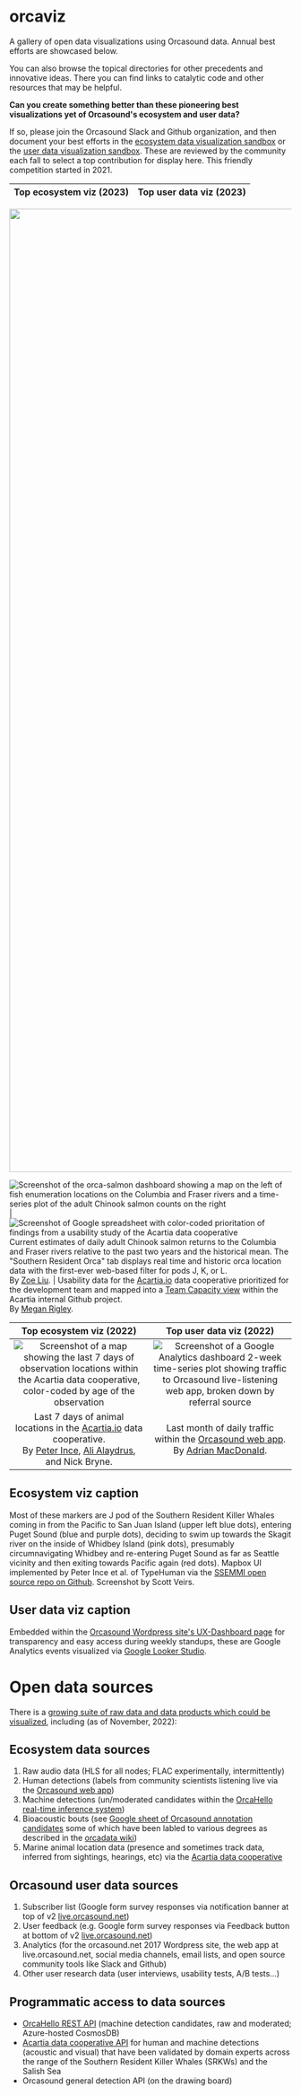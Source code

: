 # orcaviz
A gallery of open data visualizations using Orcasound data. Annual best efforts are showcased below.

You can also browse the topical directories for other precedents and innovative ideas. There you can find links to catalytic code and other resources that may be helpful.

**Can you create something better than these pioneering best visualizations yet of Orcasound's ecosystem and user data?**

If so, please join the Orcasound Slack and Github organization, and then document your best efforts in the [ecosystem data visualization sandbox](ecosystem-viz.md) or the [user data visualization sandbox](user-viz.md). These are reviewed by the community each fall to select a top contribution for display here. This friendly competition started in 2021.

Top ecosystem viz (2023) | Top user data viz (2023)
:----------------:|:----------------:

<img width="1717" alt="" src="">

<img alt="Screenshot of the orca-salmon dashboard showing a map on the left of fish enumeration locations on the Columbia and Fraser rivers and a time-series plot of the adult Chinook salmon counts on the right" src="https://user-images.githubusercontent.com/14044595/199586546-f3bc9a1a-9539-4ed8-8482-d395cd2f44d6.png"> | <img alt="Screenshot of Google spreadsheet with color-coded prioritation of findings from a usability study of the Acartia data cooperative" src="https://github.com/orcasound/orcaviz/assets/14044595/e42fbf93-1bdd-4a81-9029-03f7055f843c">
Current estimates of daily adult Chinook salmon returns to the Columbia and Fraser rivers relative to the past two years and the historical mean. The "Southern Resident Orca" tab displays real time and historic orca location data with the first-ever web-based filter for pods J, K, or L.<br> By [Zoe Liu](https://www.linkedin.com/in/liuzoe/).  | Usability data for the [Acartia.io](https://acartia.io) data cooperative prioritized for the development team and mapped into a [Team Capacity view](https://github.com/orgs/salish-sea/projects/8/views/2) within the Acartia internal Github project. <br> By [Megan Rigley](https://www.linkedin.com/in/megan-rigney/). 

Top ecosystem viz (2022) | Top user data viz (2022)
:----------------:|:----------------:
<img alt="Screenshot of a map showing the last 7 days of observation locations within the Acartia data cooperative, color-coded by age of the observation" src="https://user-images.githubusercontent.com/14044595/199586546-f3bc9a1a-9539-4ed8-8482-d395cd2f44d6.png"> | <img alt="Screenshot of a Google Analytics dashboard 2-week time-series plot showing traffic to Orcasound live-listening web app, broken down by referral source" src="https://user-images.githubusercontent.com/14044595/199587686-cc1fab07-8037-4885-9e0e-5748cf32f7d0.png">
Last 7 days of animal locations in the [Acartia.io](https://acartia.io) data cooperative. <br> By [Peter Ince](https://github.com/peterdouglas), [Ali Alaydrus](https://www.linkedin.com/in/fadliealaydrus/), and Nick Bryne.  | Last month of daily traffic within the [Orcasound web app](live.orcasound.net). <br> By [Adrian MacDonald](linkedin.com/in/adrian-macdonald). 

## Ecosystem viz caption
Most of these markers are J pod of the Southern Resident Killer Whales coming in from the Pacific to San Juan Island (upper left blue dots), entering Puget Sound (blue and purple dots), deciding to swim up towards the Skagit river on the inside of Whidbey Island (pink dots), presumably circumnavigating Whidbey and re-entering Puget Sound as far as Seattle vicinity and then exiting towards Pacific again (red dots). Mapbox UI implemented by Peter Ince et al. of  TypeHuman via the [SSEMMI open source repo on Github](https://github.com/Typehuman/SSEMMI). Screenshot by Scott Veirs.

## User data viz caption
Embedded within the [Orcasound Wordpress site's UX-Dashboard page](https://www.orcasound.net/orcasound-user-data-dashboard/) for transparency and easy access during weekly standups, these are Google Analytics events visualized via [Google Looker Studio](https://cloud.google.com/looker-studio).

# Open data sources

There is a [growing suite of raw data and data products which could be visualized](https://github.com/orcasound/orcadata/wiki/Data-visualization-opportunities), including (as of November, 2022):

## Ecosystem data sources

1. Raw audio data (HLS for all nodes; FLAC experimentally, intermittently)
2. Human detections (labels from community scientists listening live via the [Orcasound web app](live.orcasound.net))
3. Machine detections (un/moderated candidates within the [OrcaHello real-time inference system](https://ai4orcas.net/portfolio/orcahello/))
4. Bioacoustic bouts (see [Google sheet of Orcasound annotation candidates](https://docs.google.com/spreadsheets/d/1Js1CgbmK0Vbe3m0DfiFim1BE4lXMzC75S7GN-7QEE7Y/edit#gid=0) some of which have been labled to various degrees as described in the [orcadata wiki](https://github.com/orcasound/orcadata/wiki))
5. Marine animal location data (presence and sometimes track data, inferred from sightings, hearings, etc) via the [Acartia data cooperative](https://acartia.io)

## Orcasound user data sources
1. Subscriber list (Google form survey responses via notification banner at top of v2 [live.orcasound.net](live.orcasound.net))
2. User feedback (e.g. Google form survey responses via Feedback button at bottom of v2 [live.orcasound.net](live.orcasound.net))
3. Analytics (for the orcasound.net 2017 Wordpress site, the web app at live.orcasound.net, social media channels, email lists, and open source community tools like Slack and Github)
4. Other user research data (user interviews, usability tests, A/B tests...)


## Programmatic access to data sources

* [OrcaHello REST API](https://aifororcasdetections.azurewebsites.net/index.html) (machine detection candidates, raw and moderated; Azure-hosted CosmosDB)
* [Acartia data cooperative API](https://github.com/Typehuman/SSEMMI) for human and machine detections (acoustic and visual) that have been validated by domain experts across the range of the Southern Resident Killer Whales (SRKWs) and the Salish Sea
* Orcasound general detection API (on the drawing board)
